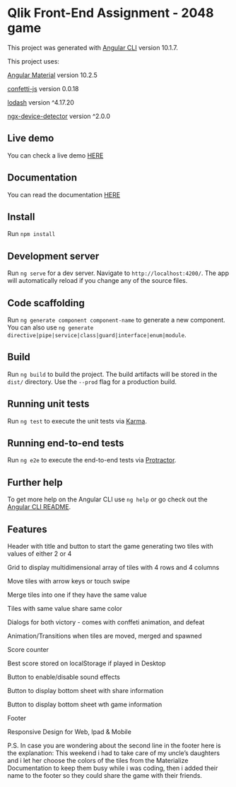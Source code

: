 # Qlik Front-End Assignment - 2048 game

This project was generated with [Angular CLI](https://github.com/angular/angular-cli) version 10.1.7.

This project uses:

[Angular Material](https://material.angular.io/) version 10.2.5

[confetti-js](https://www.npmjs.com/package/confetti-js) version 0.0.18

[lodash](https://lodash.com/) version ^4.17.20

[ngx-device-detector](https://www.npmjs.com/package/ngx-device-detector) version ^2.0.0

## Live demo

You can check a live demo [HERE](https://mario-herrero-siles.000webhostapp.com/2048/)

## Documentation

You can read the documentation [HERE](https://marioherrerosiles.gitbook.io/2048/)

## Install

Run `npm install`

## Development server

Run `ng serve` for a dev server. Navigate to `http://localhost:4200/`. The app will automatically reload if you change any of the source files.

## Code scaffolding

Run `ng generate component component-name` to generate a new component. You can also use `ng generate directive|pipe|service|class|guard|interface|enum|module`.

## Build

Run `ng build` to build the project. The build artifacts will be stored in the `dist/` directory. Use the `--prod` flag for a production build.

## Running unit tests

Run `ng test` to execute the unit tests via [Karma](https://karma-runner.github.io).

## Running end-to-end tests

Run `ng e2e` to execute the end-to-end tests via [Protractor](http://www.protractortest.org/).

## Further help

To get more help on the Angular CLI use `ng help` or go check out the [Angular CLI README](https://github.com/angular/angular-cli/blob/master/README.md).

## Features

Header with title and button to start the game generating two tiles with values of either 2 or 4

Grid to display multidimensional array of tiles with 4 rows and 4 columns

Move tiles with arrow keys or touch swipe

Merge tiles into one if they have the same value

Tiles with same value share same color

Dialogs for both victory - comes with conffeti animation, and defeat

Animation/Transitions when tiles are moved, merged and spawned

Score counter

Best score stored on localStorage if played in Desktop

Button to enable/disable sound effects

Button to display bottom sheet with share information

Button to display bottom sheet wth game information

Footer

Responsive Design for Web, Ipad & Mobile

P.S. In case you are wondering about the second line in the footer here is the explanation: This weekend i had to take care of my uncle’s daughters and i let her choose the colors of the tiles from the Materialize Documentation to keep them busy while i was coding, then i added their name to the footer so they could share the game with their friends.

